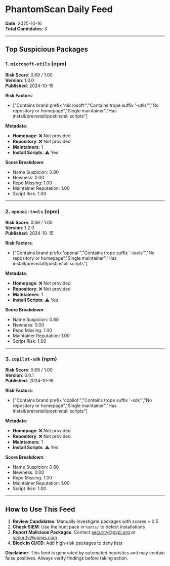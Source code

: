 # PhantomScan Daily Feed

**Date**: 2025-10-16  
**Total Candidates**: 3

---

## Top Suspicious Packages


### 1. `microsoft-utils` (npm)

**Risk Score**: 0.69 / 1.00  
**Version**: 1.0.0  
**Published**: 2024-10-15

**Risk Factors**:

- ["Contains brand prefix 'microsoft'","Contains trope suffix '-utils'","No repository or homepage","Single maintainer","Has install/preinstall/postinstall scripts"]


**Metadata**:
- **Homepage**: ❌ Not provided
- **Repository**: ❌ Not provided
- **Maintainers**: 1
- **Install Scripts**: ⚠️ Yes

**Score Breakdown**:
- Name Suspicion: 0.80
- Newness: 0.00
- Repo Missing: 1.00
- Maintainer Reputation: 1.00
- Script Risk: 1.00

---


### 2. `openai-tools` (npm)

**Risk Score**: 0.69 / 1.00  
**Version**: 1.2.0  
**Published**: 2024-10-15

**Risk Factors**:

- ["Contains brand prefix 'openai'","Contains trope suffix '-tools'","No repository or homepage","Single maintainer","Has install/preinstall/postinstall scripts"]


**Metadata**:
- **Homepage**: ❌ Not provided
- **Repository**: ❌ Not provided
- **Maintainers**: 1
- **Install Scripts**: ⚠️ Yes

**Score Breakdown**:
- Name Suspicion: 0.80
- Newness: 0.00
- Repo Missing: 1.00
- Maintainer Reputation: 1.00
- Script Risk: 1.00

---


### 3. `copilot-sdk` (npm)

**Risk Score**: 0.69 / 1.00  
**Version**: 0.0.1  
**Published**: 2024-10-16

**Risk Factors**:

- ["Contains brand prefix 'copilot'","Contains trope suffix '-sdk'","No repository or homepage","Single maintainer","Has install/preinstall/postinstall scripts"]


**Metadata**:
- **Homepage**: ❌ Not provided
- **Repository**: ❌ Not provided
- **Maintainers**: 1
- **Install Scripts**: ⚠️ Yes

**Score Breakdown**:
- Name Suspicion: 0.80
- Newness: 0.00
- Repo Missing: 1.00
- Maintainer Reputation: 1.00
- Script Risk: 1.00

---



## How to Use This Feed

1. **Review Candidates**: Manually investigate packages with scores > 0.5
2. **Check SIEM**: Use the hunt pack in `hunts/` to detect installations
3. **Report Malicious Packages**: Contact security@pypi.org or security@npmjs.com
4. **Block in CI/CD**: Add high-risk packages to deny lists

**Disclaimer**: This feed is generated by automated heuristics and may contain false positives. Always verify findings before taking action.